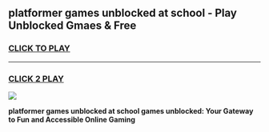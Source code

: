 
## platformer games unblocked at school - Play Unblocked Gmaes & Free
<h3>
<a href="https://news.freeplayer.one?title=platformer_games_unblocked_at_school&ref=16F">CLICK TO PLAY</a></h3>
<hr>

<h3>
<a href="https://news.freeplayer.one?title=platformer_games_unblocked_at_school&ref=16F">CLICK 2 PLAY</a>
  
</h3>

<a href="https://news.freeplayer.one?title=platformer_games_unblocked_at_school&ref=16F/"><img src="https://clearcache.store/games.png"></a>


**platformer games unblocked at school games unblocked: Your Gateway to Fun and Accessible Online Gaming**
